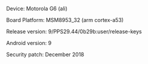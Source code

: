 Device: Motorola G6 (ali)

Board Platform: MSM8953_32 (arm cortex-a53)

Release version: 9/PPS29.44/0b29b:user/release-keys

Android version: 9

Security patch: December 2018
